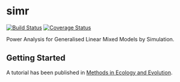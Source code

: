 # simr

[![Build Status](https://travis-ci.org/pitakakariki/simr.svg?branch=master)](https://travis-ci.org/pitakakariki/simr)
[![Coverage Status](https://codecov.io/gh/pitakakariki/simr/branch/master/graph/badge.svg)](https://codecov.io/github/pitakakariki/simr?branch=master)

Power Analysis for Generalised Linear Mixed Models by Simulation.

## Getting Started

A tutorial has been published in [Methods in Ecology and Evolution](http://onlinelibrary.wiley.com/doi/10.1111/2041-210X.12504/abstract).